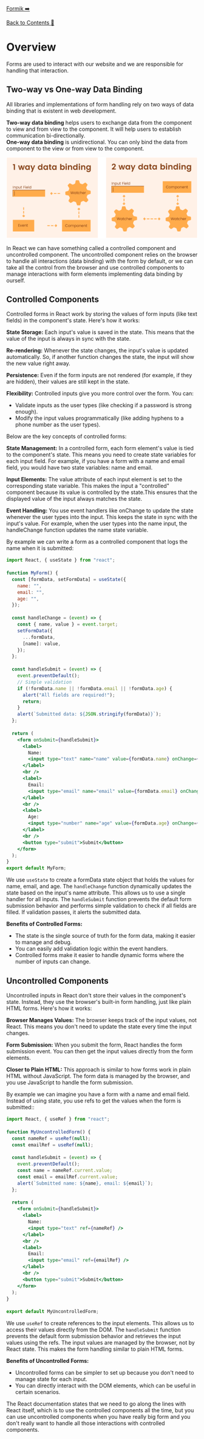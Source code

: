 [Formik ➡️](formik.md)  

[Back to Contents 📑](../../README.md#module-7)

# Overview

Forms are used to interact with our website and we are responsible for handling that interaction.

## Two-way vs One-way Data Binding

All libraries and implementations of form handling rely on two ways of data binding that is existent in web development.

**Two-way data binding** helps users to exchange data from the component to view and from view to the component.
It will help users to establish communication bi-directionally.  
**One-way data binding** is unidirectional. You can only bind the data from component to the view or from view to the
component.

![Data binding](./images/binding.png)

In React we can have something called a controlled component and uncontrolled component.
The uncontrolled component relies on the browser to handle all interactions (data binding) with the form by default, or we can take all the control from the browser and use controlled components to manage interactions with form elements implementing data binding by ourself.

## Controlled Components

Controlled forms in React work by storing the values of form inputs (like text fields) in the component's state. Here's how it works:

**State Storage:** Each input's value is saved in the state. This means that the value of the input is always in sync with the state.

**Re-rendering:** Whenever the state changes, the input's value is updated automatically. So, if another function changes the state, the input will show the new value right away.

**Persistence:** Even if the form inputs are not rendered (for example, if they are hidden), their values are still kept in the state.

**Flexibility:** Controlled inputs give you more control over the form. You can:

- Validate inputs as the user types (like checking if a password is strong enough).
- Modify the input values programmatically (like adding hyphens to a phone number as the user types).

Below are the key concepts of controlled forms:

**State Management:** In a controlled form, each form element's value is tied to the component's state. This means you need to create state variables for each input field. For example, if you have a form with a name and email field, you would have two state variables: name and email.

**Input Elements:** The value attribute of each input element is set to the corresponding state variable. This makes the input a "controlled" component because its value is controlled by the state.This ensures that the displayed value of the input always matches the state.

**Event Handling:** You use event handlers like onChange to update the state whenever the user types into the input. This keeps the state in sync with the input's value. For example, when the user types into the name input, the handleChange function updates the name state variable.

By example we can write a form as a controlled component that logs the name when it is submitted:

```jsx
import React, { useState } from "react";

function MyForm() {
  const [formData, setFormData] = useState({
    name: "",
    email: "",
    age: "",
  });

  const handleChange = (event) => {
    const { name, value } = event.target;
    setFormData({
      ...formData,
      [name]: value,
    });
  };

  const handleSubmit = (event) => {
    event.preventDefault();
    // Simple validation
    if (!formData.name || !formData.email || !formData.age) {
      alert("All fields are required!");
      return;
    }
    alert(`Submitted data: ${JSON.stringify(formData)}`);
  };

  return (
    <form onSubmit={handleSubmit}>
      <label>
        Name:
        <input type="text" name="name" value={formData.name} onChange={handleChange} />
      </label>
      <br />
      <label>
        Email:
        <input type="email" name="email" value={formData.email} onChange={handleChange} />
      </label>
      <br />
      <label>
        Age:
        <input type="number" name="age" value={formData.age} onChange={handleChange} />
      </label>
      <br />
      <button type="submit">Submit</button>
    </form>
  );
}
export default MyForm;
```

We use `useState` to create a formData state object that holds the values for name, email, and age.
The `handleChange` function dynamically updates the state based on the input's name attribute. This allows us to use a single handler for all inputs.
The `handleSubmit` function prevents the default form submission behavior and performs simple validation to check if all fields are filled. If validation passes, it alerts the submitted data.

**Benefits of Controlled Forms:**

- The state is the single source of truth for the form data, making it easier to manage and debug.
- You can easily add validation logic within the event handlers.
- Controlled forms make it easier to handle dynamic forms where the number of inputs can change.

## Uncontrolled Components

Uncontrolled inputs in React don't store their values in the component's state. Instead, they use the browser's built-in form handling, just like plain HTML forms. Here's how it works:

**Browser Manages Values:** The browser keeps track of the input values, not React. This means you don't need to update the state every time the input changes.

**Form Submission:** When you submit the form, React handles the form submission event. You can then get the input values directly from the form elements.

**Closer to Plain HTML:** This approach is similar to how forms work in plain HTML without JavaScript. The form data is managed by the browser, and you use JavaScript to handle the form submission.

By example we can imagine you have a form with a name and email field. Instead of using state, you use refs to get the values when the form is submitted::

```jsx
import React, { useRef } from "react";

function MyUncontrolledForm() {
  const nameRef = useRef(null);
  const emailRef = useRef(null);

  const handleSubmit = (event) => {
    event.preventDefault();
    const name = nameRef.current.value;
    const email = emailRef.current.value;
    alert(`Submitted name: ${name}, email: ${email}`);
  };

  return (
    <form onSubmit={handleSubmit}>
      <label>
        Name:
        <input type="text" ref={nameRef} />
      </label>
      <br />
      <label>
        Email:
        <input type="email" ref={emailRef} />
      </label>
      <br />
      <button type="submit">Submit</button>
    </form>
  );
}

export default MyUncontrolledForm;
```

We use `useRef` to create references to the input elements. This allows us to access their values directly from the DOM.
The `handleSubmit` function prevents the default form submission behavior and retrieves the input values using the refs.
The input values are managed by the browser, not by React state. This makes the form handling similar to plain HTML forms.

**Benefits of Uncontrolled Forms:**

- Uncontrolled forms can be simpler to set up because you don't need to manage state for each input.
- You can directly interact with the DOM elements, which can be useful in certain scenarios.

The React documentation states that we need to go along the lines with React itself, which is to use the controlled components all the time, but you can use uncontrolled components when you have really big form and you don't really want to handle all those interactions with controlled components.
